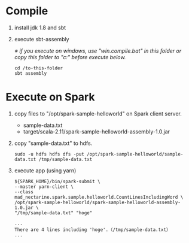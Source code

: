# Compile

1. install jdk 1.8 and sbt
2. execute sbt-assembly
    
    *※ if you execute on windows, use "win.compile.bat" in this folder or copy this folder to "c:\" before execute below.*
    ```console
    cd /to-this-folder
    sbt assembly
    ```

# Execute on Spark

1. copy files to "/opt/spark-sample-helloworld" on Spark client server.
   * sample-data.txt
   * target/scala-2.11/spark-sample-helloworld-assembly-1.0.jar
   
1. copy "sample-data.txt" to hdfs.

    ```console
    sudo -u hdfs hdfs dfs -put /opt/spark-sample-helloworld/sample-data.txt /tmp/sample-data.txt
    ```
 
1. execute app (using yarn)
   
   ```console
   ${SPARK_HOME}/bin/spark-submit \
   --master yarn-client \
   --class mad_nectarine.spark.sample.helloworld.CountLinesIncludingWord \
   /opt/spark-sample-helloworld/spark-sample-helloworld-assembly-1.0.jar \
   "/tmp/sample-data.txt" "hoge"
   
   ...
   There are 4 lines including 'hoge'.（/tmp/sample-data.txt）
   ...
   ```